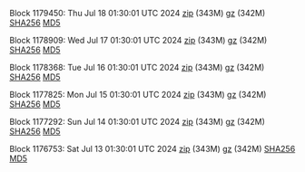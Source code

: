 Block 1179450: Thu Jul 18 01:30:01 UTC 2024 [zip](https://files.01coin.io/mainnet/2024-07-18/bootstrap.dat.zip) (343M) [gz](https://files.01coin.io/mainnet/2024-07-18/bootstrap.dat.tar.gz) (342M) [SHA256](https://files.01coin.io/mainnet/2024-07-18/sha256.txt) [MD5](https://files.01coin.io/mainnet/2024-07-18/md5.txt)

Block 1178909: Wed Jul 17 01:30:01 UTC 2024 [zip](https://files.01coin.io/mainnet/2024-07-17/bootstrap.dat.zip) (343M) [gz](https://files.01coin.io/mainnet/2024-07-17/bootstrap.dat.tar.gz) (342M) [SHA256](https://files.01coin.io/mainnet/2024-07-17/sha256.txt) [MD5](https://files.01coin.io/mainnet/2024-07-17/md5.txt)

Block 1178368: Tue Jul 16 01:30:01 UTC 2024 [zip](https://files.01coin.io/mainnet/2024-07-16/bootstrap.dat.zip) (343M) [gz](https://files.01coin.io/mainnet/2024-07-16/bootstrap.dat.tar.gz) (342M) [SHA256](https://files.01coin.io/mainnet/2024-07-16/sha256.txt) [MD5](https://files.01coin.io/mainnet/2024-07-16/md5.txt)

Block 1177825: Mon Jul 15 01:30:01 UTC 2024 [zip](https://files.01coin.io/mainnet/2024-07-15/bootstrap.dat.zip) (343M) [gz](https://files.01coin.io/mainnet/2024-07-15/bootstrap.dat.tar.gz) (342M) [SHA256](https://files.01coin.io/mainnet/2024-07-15/sha256.txt) [MD5](https://files.01coin.io/mainnet/2024-07-15/md5.txt)

Block 1177292: Sun Jul 14 01:30:01 UTC 2024 [zip](https://files.01coin.io/mainnet/2024-07-14/bootstrap.dat.zip) (343M) [gz](https://files.01coin.io/mainnet/2024-07-14/bootstrap.dat.tar.gz) (342M) [SHA256](https://files.01coin.io/mainnet/2024-07-14/sha256.txt) [MD5](https://files.01coin.io/mainnet/2024-07-14/md5.txt)

Block 1176753: Sat Jul 13 01:30:01 UTC 2024 [zip](https://files.01coin.io/mainnet/2024-07-13/bootstrap.dat.zip) (343M) [gz](https://files.01coin.io/mainnet/2024-07-13/bootstrap.dat.tar.gz) (342M) [SHA256](https://files.01coin.io/mainnet/2024-07-13/sha256.txt) [MD5](https://files.01coin.io/mainnet/2024-07-13/md5.txt)
